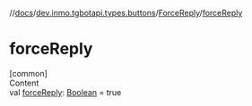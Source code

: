 //[docs](../../../index.md)/[dev.inmo.tgbotapi.types.buttons](../index.md)/[ForceReply](index.md)/[forceReply](force-reply.md)



# forceReply  
[common]  
Content  
val [forceReply](force-reply.md): [Boolean](https://kotlinlang.org/api/latest/jvm/stdlib/kotlin/-boolean/index.html) = true  



